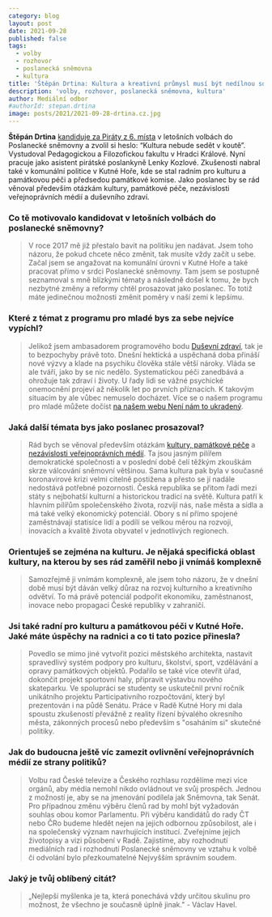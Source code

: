 ```yaml
---
category: blog
layout: post
date: 2021-09-28
published: false
tags: 
  - volby
  - rozhovor
  - poslanecká sněmovna
  - kultura
title: 'Štěpán Drtina: Kultura a kreativní průmysl musí být nedílnou součástí moderní ekonomiky!'
description: 'volby, rozhovor, poslanecká sněmovna, kultura'
author: Mediální odbor
#authorId: stepan.drtina
image: posts/2021/2021-09-28-drtina.cz.jpg
---
```


**Štěpán Drtina** [kandiduje za Piráty z 6. místa](https://www.piratiastarostove.cz/kandidati/mgr-stepan-drtina/) v letošních volbách do Poslanecké sněmovny a zvolil si heslo: “Kultura nebude sedět v koutě”. Vystudoval Pedagogickou a Filozofickou fakultu v Hradci Králové. Nyní pracuje jako asistent pirátské poslankyně Lenky Kozlové. Zkušenosti nabral také v komunální politice v Kutné Hoře, kde se stal radním pro kulturu a památkovou péči a předsedou památkové komise. Jako poslanec by se rád věnoval především otázkám kultury, památkové péče, nezávislosti veřejnoprávních médií a duševního zdraví. 

### **Co tě motivovalo kandidovat v letošních volbách do poslanecké sněmovny?**
> V roce 2017 mě již přestalo bavit na politiku jen nadávat. Jsem toho názoru, že pokud chcete něco změnit, tak musíte vždy začít u sebe. Začal jsem se angažovat na komunální úrovni v Kutné Hoře a také pracovat přímo v srdci Poslanecké sněmovny. Tam jsem se postupně seznamoval s mně blízkými tématy a následně došel k tomu, že bych nezbytné změny a reformy chtěl prosazovat jako poslanec. To totiž máte jedinečnou možnosti změnit poměry v naší zemi k lepšímu.

### **Které z témat z programu pro mladé bys za sebe nejvíce vypíchl?**
> Jelikož jsem ambasadorem programového bodu [Duševní zdraví](https://www.piratiastarostove.cz/program/dusevni-zdravi-jako-priorita/), tak je to bezpochyby právě toto. Dnešní hektická a uspěchaná doba přináší nové výzvy a klade na psychiku člověka stále větší nároky. Vláda se ale tváří, jako by se nic nedělo. Systematickou péči zanedbává a ohrožuje tak zdraví i životy. U řady lidi se vážné psychické onemocnění projeví až několik let po prvních příznacích. K takovým situacím by ale vůbec nemuselo docházet. Více se o našem programu pro mladé můžete dočíst [na našem webu Není nám to ukradený](https://www.piratiastarostove.cz/neninamtoukradeny/).

### **Jaká další témata bys jako poslanec prosazoval?**
> Rád bych se věnoval především otázkám [kultury, památkové péče](https://www.piratiastarostove.cz/program/resort/kultura/) a [nezávislosti veřejnoprávních médií](https://www.piratiastarostove.cz/program/svobodna-a-transparentni-media-verejne-sluzby/). Ta jsou jasným pilířem demokratické společnosti a v poslední době čelí těžkým zkouškám skrze válcování sněmovní většinou. Sama kultura pak byla v současné koronavirové krizi velmi citelně postižena a přesto se jí nadále nedostává potřebné pozornosti. Česká republika se přitom řadí mezi státy s nejbohatší kulturní a historickou tradicí na světě. Kultura patří k hlavním pilířům společenského života, rozvíjí nás, naše města a sídla a má také velký ekonomický potenciál. Obory s ní přímo spojené zaměstnávají statisíce lidí a podílí se velkou měrou na rozvoji, inovacích a kvalitě života obyvatel v jednotlivých regionech. 

### **Orientuješ se zejména na kulturu. Je nějaká specifická oblast kultury, na kterou by ses rád zaměřil nebo ji vnímáš komplexně**
> Samozřejmě ji vnímám komplexně, ale jsem toho názoru, že v dnešní době musí být dáván velký důraz na rozvoj kulturního a kreativního odvětví. To má právě potenciál podpořit ekonomiku, zaměstnanost, inovace nebo propagaci České republiky v zahraničí.

### **Jsi také radní pro kulturu a památkovou péči v Kutné Hoře. Jaké máte úspěchy na radnici a co ti tato pozice přinesla?**
> Povedlo se mimo jiné vytvořit pozici městského architekta, nastavit spravedlivý systém podpory pro kulturu, školství, sport, vzdělávání a opravy památkových objektů. Podařilo se také více otevřít úřad, dokončit projekt sportovní haly, připravit výstavbu nového skateparku. Ve spolupráci se studenty se uskutečnil první ročník unikátního projektu Participativního rozpočtování, který byl prezentován i na půdě Senátu. Práce v Radě Kutné Hory mi dala spoustu zkušeností převážně z reality řízení bývalého okresního města, zákonných procesů nebo především s "osaháním si" skutečné politiky. 

### **Jak do budoucna ještě víc zamezit ovlivnění veřejnoprávních médií ze strany politiků?**
> Volbu rad České televize a Českého rozhlasu rozdělíme mezi více orgánů, aby média nemohl nikdo ovládnout ve svůj prospěch. Jednou z možností je, aby se na jmenování podílela jak Sněmovna, tak Senát. Pro případnou změnu výběru členů rad by mohl být vyžadován souhlas obou komor Parlamentu. Při výběru kandidátů do rady ČT nebo ČRo budeme hledět nejen na jejich odbornou způsobilost, ale i na  společenský význam navrhujících institucí. Zveřejníme jejich životopisy a vizi působení v Radě. Zajistíme, aby rozhodnutí mediálních rad i rozhodnutí Poslanecké sněmovny ve vztahu k volbě či odvolání bylo přezkoumatelné Nejvyšším správním soudem.

### **Jaký je tvůj oblíbený citát?**
> „Nejlepší myšlenka je ta, která ponechává vždy určitou skulinu pro možnost, že všechno je současně úplně jinak." - Václav Havel.
